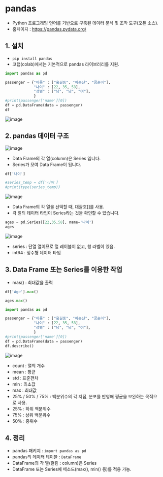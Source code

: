 
# pandas
+ Python 프로그래밍 언어를 기반으로 구축된 데이터 분석 및 조작 도구(오픈 소스).
+ 홈페이지 : https://pandas.pydata.org/  

## 1. 설치
+ `pip install pandas`
+ 코랩(colab)에서는 기본적으로 pandas 라이브러리를 지원.

```python
import pandas as pd

passenger = {"이름" : ["홍길동", "이순신", "콩순이"],
             "나이" : [22, 35, 58], 
             "성별" : ["남", "남", "여"],
             }
#print(passenger['name'][0])
df = pd.DataFrame(data = passenger)
df
```
![image](https://user-images.githubusercontent.com/47412229/199874495-8a9d4da7-f5b1-43dd-82c5-0c539ddbc369.png)

## 2. pandas 데이터 구조

![image](https://user-images.githubusercontent.com/47412229/199875633-d38b0150-b409-4b83-9f06-ba0deb39b8ba.png)

+ Data Frame의 각 열(column)은 Series 입니다.
+ Series가 모여 Data Frame이 됩니다.

```python
df['나이']

#series_temp = df['나이']
#print(type(series_temp))
```

![image](https://user-images.githubusercontent.com/47412229/199886359-a5140d72-061e-40a9-b491-1221e96b0b68.png)  

+ Data Frame의 각 열을 선택할 때, 대괄호[]를 사용.
+ 각 열의 데이터 타입이 Series라는 것을 확인할 수 있습니다.  

```python
ages = pd.Series([22,35,58], name='나이')
ages
```

![image](https://user-images.githubusercontent.com/47412229/199886459-d000ab82-4146-4996-bd5f-e8f7075d28b4.png)

+ series : 단열 열이므로 열 레이블이 없고, 행 라벨이 있음.
+ int64 : 정수형 데이터 타입  

## 3. Data Frame 또는 Series를 이용한 작업

+ mas() : 최대값을 출력  

```python
df['Age'].max()
```

```python
ages.max()
```

```python
import pandas as pd

passenger = {"이름" : ["홍길동", "이순신", "콩순이"],
             "나이" : [22, 35, 58], 
             "성별" : ["남", "남", "여"],
             }
#print(passenger['name'][0])
df = pd.DataFrame(data = passenger)
df.describe()
```

![image](https://user-images.githubusercontent.com/47412229/199886682-0ad77dc2-54a9-4688-9772-8311601484a8.png)

+ count : 열의 개수
+ mean : 평균
+ std : 표준편차
+ min : 최소값
+ max : 최대값
+ 25% / 50% / 75% : 백분위수의 각 지점, 분포를 반영해 평균을 보완하는 목적으로 사용.
+ 25% : 하위 백분위수
+ 75% : 상위 백분위수
+ 50% : 중위수

## 4. 정리

+ pandas 패키지 : `import pandas as pd`
+ pandas의 데이터 테이블 : `DataFrame`
+ DataFrame의 각 열(컬럼 : column)은 Series
+ DataFrame 또는 Series에 메소드(max(), min() 등)를 적용 가능.





